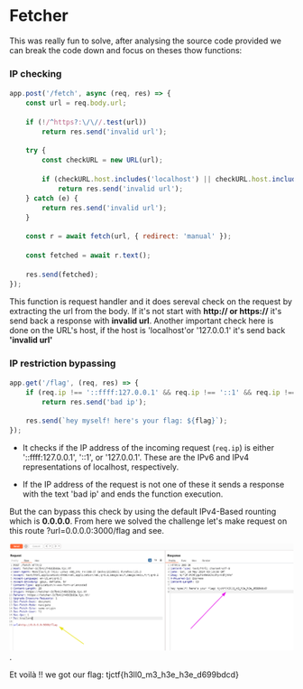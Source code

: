 # Fetcher

This was really fun to solve, after analysing the source code provided we can break the code down and focus on theses thow functions:

### IP checking 
```js
app.post('/fetch', async (req, res) => {
    const url = req.body.url;

    if (!/^https?:\/\//.test(url))
        return res.send('invalid url');

    try {
        const checkURL = new URL(url);

        if (checkURL.host.includes('localhost') || checkURL.host.includes('127.0.0.1'))
            return res.send('invalid url');
    } catch (e) {
        return res.send('invalid url');
    }

    const r = await fetch(url, { redirect: 'manual' });

    const fetched = await r.text();

    res.send(fetched);
});
```
This function is request handler and it does sereval check on the request by extracting the url from the body. If it's not start with **http:// or https://** it's send back a response with **invalid url**. Another important check here is done on the URL's host, if the host is 'localhost'or '127.0.0.1' it's send back **'invalid url'**


### IP restriction bypassing
```js
app.get('/flag', (req, res) => {
    if (req.ip !== '::ffff:127.0.0.1' && req.ip !== '::1' && req.ip !== '127.0.0.1')
        return res.send('bad ip');

    res.send(`hey myself! here's your flag: ${flag}`);
});
```
- It checks if the IP address of the incoming request (`req.ip`) is either '::ffff:127.0.0.1', '::1', or '127.0.0.1'. These are the IPv6 and IPv4 representations of localhost, respectively. 

- If the IP address of the request is not one of these it sends a response with the text 'bad ip' and ends the function execution.

But the can bypass this check by using the default IPv4-Based rounting which is **0.0.0.0**. From here we solved the challenge let's make request on this route ?url=0.0.0.0:3000/flag and see.

![alt text](solved.png).

Et voilà !! we got our flag: tjctf{h3ll0_m3_h3e_h3e_d699bdcd}

